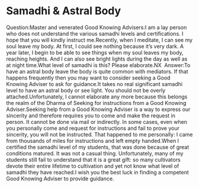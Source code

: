 # Samadhi & Astral Body

Question:Master and venerated Good Knowing Advisers:I am a lay person who does not understand the various samadhi levels and certifications. I hope that you will kindly instruct me.Recently, when I meditate, I can see my soul leave my body. At first, I could see nothing because it’s very dark. A year later, I begin to be able to see things when my soul leaves my body, reaching heights. And I can also see bright lights during the day as well as at night time.What level of samadhi is this? Please elaborate.​NX       Answer:To have an astral body leave the body is quite common with mediators. If that happens frequently then you may want to consider seeking a Good Knowing Adviser to ask for guidance.It takes no real significant samadhi level to have an astral body or see light. You should not be overly attached.Unfortunately, I cannot elaborate any more because this belongs the realm of the Dharma of Seeking for instructions from a Good Knowing Adviser.Seeking help from a Good Knowing Adviser is a way to express our sincerity and therefore requires you to come and make the request in person. It cannot be done via mail or indirectly. In some cases, even when you personally come and request for instructions and fail to prove your sincerity, you will not be instructed. That happened to me personally: I came from thousands of miles for instructions and left empty handed.When I certified the samadhi level of my students, that was done because of great conditions matured. It was not a casual thing. Unfortunately, many of my students still fail to understand that it is a great gift: so many cultivators devote their entire lifetime to cultivation and yet not know what level of samadhi they have reached.​I wish you the best luck in finding a competent Good Knowing Adviser to provide guidance.